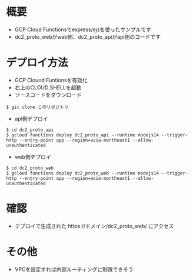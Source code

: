 # 概要
- GCP Cloud Functionsでexpress/ejsを使ったサンプルです
- dc2_proto_webがweb側、dc2_proto_apiがapi側のコードです

# デプロイ方法
- GCP Clouod Funtionsを有効化
- 右上のCLOUD SHELLを起動
- ソースコードをダウンロード
```
$ git clone このリポジトリ
```
- api側デプロイ
```
$ cd dc2_proto_api
$ gcloud functions deploy dc2_proto_api --runtime nodejs14 --trigger-http --entry-point app --region=asia-northeast1 --allow-unauthenticated 
```

- web側デプロイ
```
$ cd dc2_proto_web
$ gcloud functions deploy dc2_proto_web --runtime nodejs14 --trigger-http --entry-point app --region=asia-northeast1 --allow-unauthenticated 
```

# 確認
- デプロイで生成された https://ドメイン/dc2_proto_web/ にアクセス 

# その他
- VPCを設定すれば内部ルーティングに制限できそう
